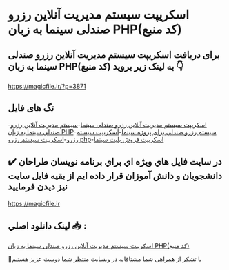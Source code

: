 # اسکریپت سیستم مدیریت آنلاین رزرو صندلی سینما به زبان PHP(کد منبع)

## برای دریافت اسکریپت سیستم مدیریت آنلاین رزرو صندلی سینما به زبان PHP(کد منبع) به لینک زیر بروید 👇

https://magicfile.ir/?p=3871

## تگ های فایل

-[اسکریپت سیستم مدیریت آنلاین رزرو صندلی سینما](https://magicfile.ir/product/%d8%b3%db%8c%d8%b3%d8%aa%d9%85-%d9%85%d8%af%db%8c%d8%b1%db%8c%d8%aa-%d8%a2%d9%86%d9%84%d8%a7%db%8c%d9%86-%d8%b1%d8%b2%d8%b1%d9%88-%d8%b5%d9%86%d8%af%d9%84%db%8c-%d8%b3%db%8c%d9%86%d9%85%d8%a7-%d8%a8%d9%87-%d8%b2%d8%a8%d8%a7%d9%86-php/)-[سیستم مدیریت آنلاین رزرو صندلی سینما به زبان PHP](https://magicfile.ir/product/%d8%b3%db%8c%d8%b3%d8%aa%d9%85-%d9%85%d8%af%db%8c%d8%b1%db%8c%d8%aa-%d8%a2%d9%86%d9%84%d8%a7%db%8c%d9%86-%d8%b1%d8%b2%d8%b1%d9%88-%d8%b5%d9%86%d8%af%d9%84%db%8c-%d8%b3%db%8c%d9%86%d9%85%d8%a7-%d8%a8%d9%87-%d8%b2%d8%a8%d8%a7%d9%86-php/)-[سیستم رزرو صندلی برای پروژه سینما](https://magicfile.ir/product/%d8%b3%db%8c%d8%b3%d8%aa%d9%85-%d9%85%d8%af%db%8c%d8%b1%db%8c%d8%aa-%d8%a2%d9%86%d9%84%d8%a7%db%8c%d9%86-%d8%b1%d8%b2%d8%b1%d9%88-%d8%b5%d9%86%d8%af%d9%84%db%8c-%d8%b3%db%8c%d9%86%d9%85%d8%a7-%d8%a8%d9%87-%d8%b2%d8%a8%d8%a7%d9%86-php/)-[اسکریپت سیستم رزرو](https://magicfile.ir/product/%d8%b3%db%8c%d8%b3%d8%aa%d9%85-%d9%85%d8%af%db%8c%d8%b1%db%8c%d8%aa-%d8%a2%d9%86%d9%84%d8%a7%db%8c%d9%86-%d8%b1%d8%b2%d8%b1%d9%88-%d8%b5%d9%86%d8%af%d9%84%db%8c-%d8%b3%db%8c%d9%86%d9%85%d8%a7-%d8%a8%d9%87-%d8%b2%d8%a8%d8%a7%d9%86-php/)-[اسکریپت سیستم رزرو php](https://magicfile.ir/product/%d8%b3%db%8c%d8%b3%d8%aa%d9%85-%d9%85%d8%af%db%8c%d8%b1%db%8c%d8%aa-%d8%a2%d9%86%d9%84%d8%a7%db%8c%d9%86-%d8%b1%d8%b2%d8%b1%d9%88-%d8%b5%d9%86%d8%af%d9%84%db%8c-%d8%b3%db%8c%d9%86%d9%85%d8%a7-%d8%a8%d9%87-%d8%b2%d8%a8%d8%a7%d9%86-php/)-[اسکریپت فروش بلیت سینما](https://magicfile.ir/product/%d8%b3%db%8c%d8%b3%d8%aa%d9%85-%d9%85%d8%af%db%8c%d8%b1%db%8c%d8%aa-%d8%a2%d9%86%d9%84%d8%a7%db%8c%d9%86-%d8%b1%d8%b2%d8%b1%d9%88-%d8%b5%d9%86%d8%af%d9%84%db%8c-%d8%b3%db%8c%d9%86%d9%85%d8%a7-%d8%a8%d9%87-%d8%b2%d8%a8%d8%a7%d9%86-php/)

## ✔️ در سايت فايل هاي ويژه اي براي برنامه نويسان طراحان دانشجويان و دانش آموزان قرار داده ايم از بقيه فايل سايت نيز ديدن فرماييد

https://magicfile.ir


## لينک دانلود اصلي 📥 :

[اسکریپت سیستم مدیریت آنلاین رزرو صندلی سینما به زبان PHP(کد منبع)](https://magicfile.ir/product/%d8%b3%db%8c%d8%b3%d8%aa%d9%85-%d9%85%d8%af%db%8c%d8%b1%db%8c%d8%aa-%d8%a2%d9%86%d9%84%d8%a7%db%8c%d9%86-%d8%b1%d8%b2%d8%b1%d9%88-%d8%b5%d9%86%d8%af%d9%84%db%8c-%d8%b3%db%8c%d9%86%d9%85%d8%a7-%d8%a8%d9%87-%d8%b2%d8%a8%d8%a7%d9%86-php/) 


🙏با تشکر از همراهي شما مشتاقانه در وبسایت منتظر شما دوست عزیز هستیم

